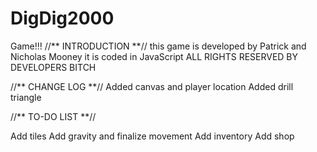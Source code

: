 # DigDig2000
Game!!!
//** INTRODUCTION **//
this game is developed by Patrick and Nicholas Mooney
it is coded in JavaScript 
ALL RIGHTS RESERVED BY DEVELOPERS BITCH


//** CHANGE LOG **//
Added canvas and player location
Added drill triangle

//** TO-DO LIST **//

Add tiles
Add gravity and finalize movement
Add inventory
Add shop


